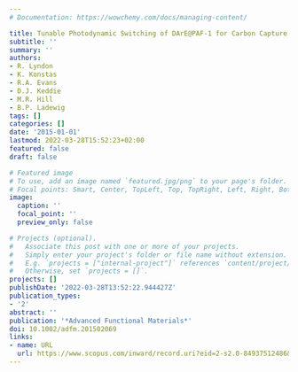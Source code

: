 ```yaml
---
# Documentation: https://wowchemy.com/docs/managing-content/

title: Tunable Photodynamic Switching of DArE@PAF-1 for Carbon Capture
subtitle: ''
summary: ''
authors:
- R. Lyndon
- K. Konstas
- R.A. Evans
- D.J. Keddie
- M.R. Hill
- B.P. Ladewig
tags: []
categories: []
date: '2015-01-01'
lastmod: 2022-03-28T15:52:23+02:00
featured: false
draft: false

# Featured image
# To use, add an image named `featured.jpg/png` to your page's folder.
# Focal points: Smart, Center, TopLeft, Top, TopRight, Left, Right, BottomLeft, Bottom, BottomRight.
image:
  caption: ''
  focal_point: ''
  preview_only: false

# Projects (optional).
#   Associate this post with one or more of your projects.
#   Simply enter your project's folder or file name without extension.
#   E.g. `projects = ["internal-project"]` references `content/project/deep-learning/index.md`.
#   Otherwise, set `projects = []`.
projects: []
publishDate: '2022-03-28T13:52:22.944427Z'
publication_types:
- '2'
abstract: ''
publication: '*Advanced Functional Materials*'
doi: 10.1002/adfm.201502069
links:
- name: URL
  url: https://www.scopus.com/inward/record.uri?eid=2-s2.0-84937512486&doi=10.1002%2fadfm.201502069&partnerID=40&md5=ad2e718e9434d9a91b3f5470b2c771b6
---
```


